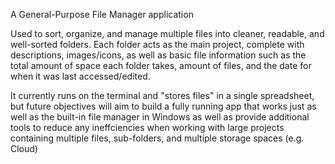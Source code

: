 A General-Purpose File Manager application

Used to sort, organize, and manage multiple files into cleaner, readable, and well-sorted folders.
Each folder acts as the main project, complete with descriptions, images/icons, as well as basic
file information such as the total amount of space each folder takes, amount of files, and 
the date for when it was last accessed/edited.

It currently runs on the terminal and "stores files" in a single spreadsheet, but future objectives
will aim to build a fully running app that works just as well as the built-in file manager in
Windows as well as provide additional tools to reduce any ineffciencies when working with
large projects containing multiple files, sub-folders, and multiple storage spaces (e.g. Cloud)
